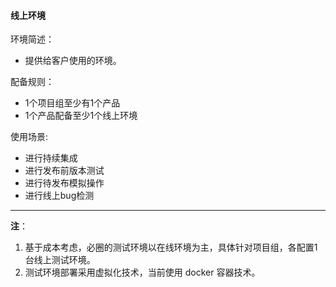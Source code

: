 #### 线上环境

环境简述：
* 提供给客户使用的环境。

配备规则：
* 1个项目组至少有1个产品
* 1个产品配备至少1个线上环境


使用场景:
* 进行持续集成
* 进行发布前版本测试
* 进行待发布模拟操作
* 进行线上bug检测

---

**注**：
1. 基于成本考虑，必圈的测试环境以在线环境为主，具体针对项目组，各配置1台线上测试环境。
2. 测试环境部署采用虚拟化技术，当前使用 docker 容器技术。